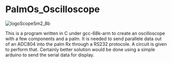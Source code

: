# PalmOs_Oscilloscope
![logoScopeSm2_8b](https://user-images.githubusercontent.com/42121106/91620104-48407380-e98f-11ea-80fc-fcfcbf9374b4.gif)

This is a program written in C under gcc-68k-arm to create an oscilloscope with a few components and a palm.
It is needed to send parallele data out of an ADC804 into the palm Rx through a RS232 protocole. A circuit is given to perform that. Certainly better solution would be done using a simple arduino to send the serial data for display.
